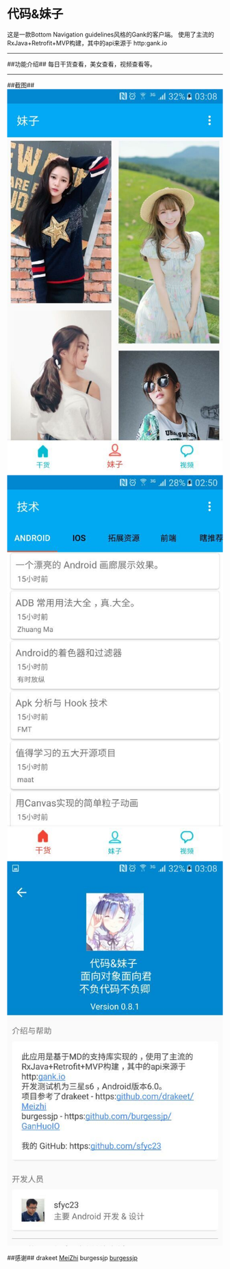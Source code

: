 # 代码&妹子
这是一款Bottom Navigation guidelines风格的Gank的客户端。
使用了主流的RxJava+Retrofit+MVP构建，其中的api来源于 http:gank.io

------

##功能介绍##
每日干货查看，美女查看，视频查看等。

----------
##截图##
![妹子](https://github.com/sfyc23/GankDaily/blob/master/screenshots/girls.jpg)![home](https://github.com/sfyc23/GankDaily/blob/master/screenshots/home.jpg)![关于](https://github.com/sfyc23/GankDaily/blob/master/screenshots/about.jpg)

##感谢##
drakeet  [MeiZhi]( https:github.com/drakeet/Meizhi)
burgessjp [burgessjp]( https:github.com/burgessjp/GanHuoIO)